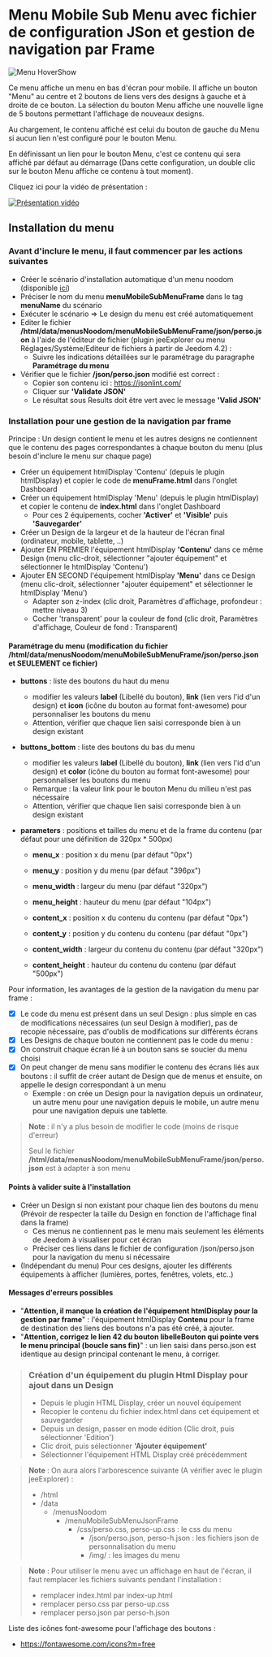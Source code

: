 # Menu Mobile Sub Menu avec fichier de configuration JSon et gestion de navigation par Frame
![Menu HoverShow](./doc/images/menuOuvert.png)

Ce menu affiche un menu en bas d'écran pour mobile.
Il affiche un bouton "Menu" au centre et 2 boutons de liens vers des designs à gauche et à droite de ce bouton.
La sélection du bouton Menu affiche une nouvelle ligne de 5 boutons permettant l'affichage de nouveaux designs.

Au chargement, le contenu affiché est celui du bouton de gauche du Menu si aucun lien n'est configuré pour le bouton Menu.

En définissant un lien pour le bouton Menu, c'est ce contenu qui sera affiché par défaut au démarrage (Dans cette configuration, un double clic sur le bouton Menu affiche ce contenu à tout moment).

Cliquez ici pour la vidéo de présentation :

[![Présentation vidéo](https://img.youtube.com/vi/z3bSMKbSDKY/0.jpg)](https://www.youtube.com/watch?v=z3bSMKbSDKY)

## Installation du menu

### Avant d'inclure le menu, il faut commencer par les actions suivantes

   - Créer le scénario d'installation automatique d'un menu noodom (disponible [ici](../installation/README.md))
   - Préciser le nom du menu **menuMobileSubMenuFrame** dans le tag **menuName** du scénario
   - Exécuter le scénario => Le design du menu est créé automatiquement
   - Editer le fichier **/html/data/menusNoodom/menuMobileSubMenuFrame/json/perso.json** à l'aide de l'éditeur de fichier (plugin jeeExplorer ou menu Réglages/Système/Editeur de fichiers à partir de Jeedom 4.2) :
        - Suivre les indications détaillées sur le paramétrage du paragraphe **Paramétrage du menu**
   - Vérifier que le fichier **/json/perso.json** modifié est correct :
        - Copier son contenu ici : https://jsonlint.com/
        - Cliquer sur **'Validate JSON'**
        - Le résultat sous Results doit être vert avec le message **'Valid JSON'**

### Installation pour une gestion de la navigation par frame

Principe : Un design contient le menu et les autres designs ne contiennent que le contenu des pages correspondantes à chaque bouton du menu (plus besoin d'inclure le menu sur chaque page)

   - Créer un équipement htmlDisplay 'Contenu' (depuis le plugin htmlDisplay) et copier le code de **menuFrame.html** dans l'onglet Dashboard
   - Créer un équipement htmlDisplay 'Menu' (depuis le plugin htmlDisplay) et copier le contenu de **index.html** dans l'onglet Dashboard
        - Pour ces 2 équipements, cocher **'Activer'** et **'Visible'** puis **'Sauvegarder'**
   - Créer un Design de la largeur et de la hauteur de l'écran final (ordinateur, mobile, tablette, ..)
   - Ajouter EN PREMIER l'équipement htmlDisplay **'Contenu'** dans ce même Design (menu clic-droit, sélectionner "ajouter équipement" et sélectionner le htmlDisplay 'Contenu')
   - Ajouter EN SECOND l'équipement htmlDisplay **'Menu'** dans ce Design (menu clic-droit, sélectionner "ajouter équipement" et sélectionner le htmlDisplay 'Menu')
        - Adapter son z-index (clic droit, Paramètres d'affichage, profondeur : mettre niveau 3)
        - Cocher 'transparent' pour la couleur de fond (clic droit, Paramètres d'affichage, Couleur de fond : Transparent)

#### Paramétrage du menu (modification du fichier /html/data/menusNoodom/menuMobileSubMenuFrame/json/perso.json et SEULEMENT ce fichier)

   - **buttons** : liste des boutons du haut du menu
      - modifier les valeurs **label** (Libellé du bouton), **link** (lien vers l'id d'un design) et **icon** (icône du bouton au format font-awesome) pour personnaliser les boutons du menu
      - Attention, vérifier que chaque lien saisi corresponde bien à un design existant   

   - **buttons_bottom** : liste des boutons du bas du menu
      - modifier les valeurs **label** (Libellé du bouton), **link** (lien vers l'id d'un design) et **color** (icône du bouton au format font-awesome) pour personnaliser les boutons du menu
      - Remarque : la valeur link pour le bouton Menu du milieu n'est pas nécessaire
      - Attention, vérifier que chaque lien saisi corresponde bien à un design existant

   - **parameters** : positions et tailles du menu et de la frame du contenu (par défaut pour une définition de 320px * 500px)
      - **menu_x** : position x du menu (par défaut "0px")
      - **menu_y** : position y du menu (par défaut "396px")
      - **menu_width** : largeur du menu (par défaut "320px")
      - **menu_height** : hauteur du menu (par défaut "104px")

      - **content_x** : position x du contenu du contenu (par défaut "0px")
      - **content_y** : position y du contenu du contenu (par défaut "0px")
      - **content_width** : largeur du contenu du contenu (par défaut "320px")
      - **content_height** : hauteur du contenu du contenu (par défaut "500px")        

Pour information, les avantages de la gestion de la navigation du menu par frame :
- [x] Le code du menu est présent dans un seul Design : plus simple en cas de modifications nécessaires (un seul Design à modifier), pas de recopie nécessaire, pas d'oublis de modifications sur différents écrans
- [x] Les Designs de chaque bouton ne contiennent pas le code du menu :
- [x] On construit chaque écran lié à un bouton sans se soucier du menu choisi
- [x] On peut changer de menu sans modifier le contenu des écrans liés aux boutons : il suffit de créer autant de Design que de menus et ensuite, on appelle le design correspondant à un menu
   - Exemple : on crée un Design pour la navigation depuis un ordinateur, un autre menu pour une navigation depuis le mobile, un autre menu pour une navigation depuis une tablette.

>**Note** : il n'y a plus besoin de modifier le code (moins de risque d'erreur)
>
>Seul le fichier  **/html/data/menusNoodom/menuMobileSubMenuFrame/json/perso.json** est à adapter à son menu

#### Points à valider suite à l'installation

   - Créer un Design si non existant pour chaque lien des boutons du menu (Prévoir de respecter la taille du Design en fonction de l'affichage final dans la frame)
        - Ces menus ne contiennent pas le menu mais seulement les éléments de Jeedom à visualiser pour cet écran
        - Préciser ces liens dans le fichier de configuration /json/perso.json pour la navigation du menu si nécessaire
   - (Indépendant du menu) Pour ces designs, ajouter les différents équipements à afficher (lumières, portes, fenêtres, volets, etc..)

#### Messages d'erreurs possibles

   - "**Attention, il manque la création de l'équipement htmlDisplay pour la gestion par frame**" : l'équipement htmlDisplay **Contenu** pour la frame de destination des liens des boutons n'a pas été créé, à ajouter.
   - "**Attention, corrigez le lien 42 du bouton libelleBouton qui pointe vers le menu principal (boucle sans fin)**" : un lien saisi dans perso.json est identique au design principal contenant le menu, à corriger.

>### Création d'un équipement du plugin Html Display pour ajout dans un Design
>
>   - Depuis le plugin HTML Display, créer un nouvel équipement
>   - Recopier le contenu du fichier index.html dans cet équipement et sauvegarder
>   - Depuis un design, passer en mode édition (Clic droit, puis sélectionner 'Edition')
>   - Clic droit, puis sélectionner **'Ajouter équipement'**
>   - Sélectionner l'équipement HTML Display créé précédemment

>**Note** : On aura alors l'arborescence suivante (A vérifier avec le plugin jeeExplorer) :
>
>- /html
>  - /data
>    - /menusNoodom
>      - /menuMobileSubMenuJsonFrame
>        - /css/perso.css, perso-up.css : le css du menu
>          - /json/perso.json, perso-h.json : les fichiers json de personnalisation du menu
>          - /img/ : les images du menu

>**Note** : Pour utiliser le menu avec un affichage en haut de l'écran, il faut remplacer les fichiers suivants pendant l'installation :
>
>- remplacer index.html par index-up.html
>- remplacer perso.css par perso-up.css
>- remplacer perso.json par perso-h.json

Liste des icônes font-awesome pour l'affichage des boutons :
- https://fontawesome.com/icons?m=free
